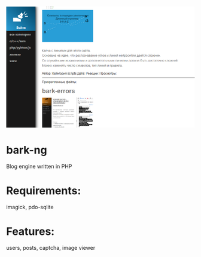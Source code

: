 ![bark-ng screenshot](/bark-ng.png)
# bark-ng
Blog engine written in PHP
<br>
# Requirements:
imagick, pdo-sqlite
# Features:
users, posts, captcha, image viewer
